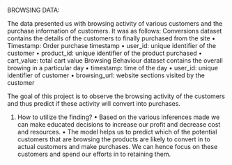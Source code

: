 BROWSING DATA:

The data presented us with browsing activity of various customers and the purchase information of customers.
It was as follows:
Conversions dataset contains the details of the customers to finally purchased from the site
•	Timestamp: Order purchase timestamp
•	user_id: unique identifier of the customer
•	product_id: unique identifier of the product purchased
•	cart_value: total cart value
Browsing Behaviour dataset contains the overall browing in a particular day
•	timestamp: time of the day
•	user_id: unique identifier of customer
•	browsing_url: website sections visited by the customer

The goal of this project is to observe the browsing activity of the customers and thus predict if these activity will convert into purchases.
1.	How to utilize the finding?
•	Based on the various inferences made we can make educated decisions to increase our profit and decrease cost and resources.
•	The model helps us to predict which of the potential customers that are browsing the products are likely to convert in to actual customers and make purchases. We can hence focus on these customers and spend our efforts in to retaining them.


